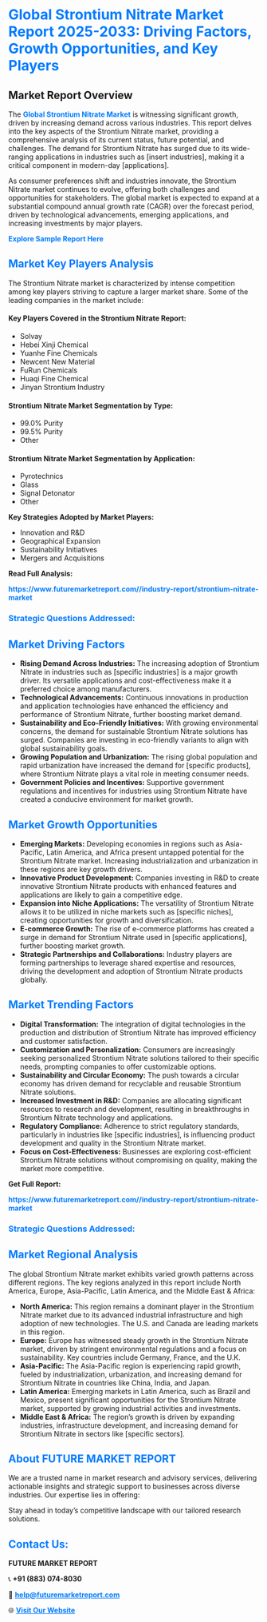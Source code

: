 <h1 style="color: #007BFF;">Global Strontium Nitrate Market Report 2025-2033: Driving Factors, Growth Opportunities, and Key Players</h1>

<section id="overview">
<h2>Market Report Overview</h2>
<p>The <a href="https://www.futuremarketreport.com//industry-report/strontium-nitrate-market" style="color: #007BFF; text-decoration: none;"><strong>Global Strontium Nitrate Market</strong></a> is witnessing significant growth, driven by increasing demand across various industries. This report delves into the key aspects of the Strontium Nitrate market, providing a comprehensive analysis of its current status, future potential, and challenges. The demand for Strontium Nitrate has surged due to its wide-ranging applications in industries such as [insert industries], making it a critical component in modern-day [applications].</p>
<p>As consumer preferences shift and industries innovate, the Strontium Nitrate market continues to evolve, offering both challenges and opportunities for stakeholders. The global market is expected to expand at a substantial compound annual growth rate (CAGR) over the forecast period, driven by technological advancements, emerging applications, and increasing investments by major players.</p>
</section>

<section id="overview">
<p><a href="https://www.futuremarketreport.com//request-sample/reportId=47226" style="color: #007BFF; text-decoration: none;"><strong>Explore Sample Report Here</strong></a></p>
</section>

<section id="key-players">
<h2 style="color: #007BFF;">Market Key Players Analysis</h2>
<p>The Strontium Nitrate market is characterized by intense competition among key players striving to capture a larger market share. Some of the leading companies in the market include:</p>
<h4>Key Players Covered in the Strontium Nitrate Report:</h4>
<ul><li>Solvay</li><li>Hebei Xinji Chemical</li><li>Yuanhe Fine Chemicals</li><li>Newcent New Material</li><li>FuRun Chemicals</li><li>Huaqi Fine Chemical</li><li>Jinyan Strontium Industry</li></ul>
<h4>Strontium Nitrate Market Segmentation by Type:</h4>
<ul><li>99.0% Purity</li><li>99.5% Purity</li><li>Other</li></ul>

<h4>Strontium Nitrate Market Segmentation by Application:</h4>
<ul><li>Pyrotechnics</li><li>Glass</li><li>Signal Detonator</li><li>Other</li></ul>
<p><strong>Key Strategies Adopted by Market Players:</strong></p>
<ul>
<li>Innovation and R&D</li>
<li>Geographical Expansion</li>
<li>Sustainability Initiatives</li>
<li>Mergers and Acquisitions</li>
</ul>
</section>

<section>
<p><strong>Read Full Analysis: </strong></p><a href="https://www.futuremarketreport.com//industry-report/strontium-nitrate-market" style="color: #007BFF; text-decoration: none;"><strong>https://www.futuremarketreport.com//industry-report/strontium-nitrate-market</strong></a>
<h3 style="color: #007BFF;">Strategic Questions Addressed:</h3>
</section>

<section id="driving-factors">
<h2 style="color: #007BFF;">Market Driving Factors</h2>
<ul>
<li><strong>Rising Demand Across Industries:</strong> The increasing adoption of Strontium Nitrate in industries such as [specific industries] is a major growth driver. Its versatile applications and cost-effectiveness make it a preferred choice among manufacturers.</li>
<li><strong>Technological Advancements:</strong> Continuous innovations in production and application technologies have enhanced the efficiency and performance of Strontium Nitrate, further boosting market demand.</li>
<li><strong>Sustainability and Eco-Friendly Initiatives:</strong> With growing environmental concerns, the demand for sustainable Strontium Nitrate solutions has surged. Companies are investing in eco-friendly variants to align with global sustainability goals.</li>
<li><strong>Growing Population and Urbanization:</strong> The rising global population and rapid urbanization have increased the demand for [specific products], where Strontium Nitrate plays a vital role in meeting consumer needs.</li>
<li><strong>Government Policies and Incentives:</strong> Supportive government regulations and incentives for industries using Strontium Nitrate have created a conducive environment for market growth.</li>
</ul>
</section>

<section id="growth-opportunities">
<h2 style="color: #007BFF;">Market Growth Opportunities</h2>
<ul>
<li><strong>Emerging Markets:</strong> Developing economies in regions such as Asia-Pacific, Latin America, and Africa present untapped potential for the Strontium Nitrate market. Increasing industrialization and urbanization in these regions are key growth drivers.</li>
<li><strong>Innovative Product Development:</strong> Companies investing in R&D to create innovative Strontium Nitrate products with enhanced features and applications are likely to gain a competitive edge.</li>
<li><strong>Expansion into Niche Applications:</strong> The versatility of Strontium Nitrate allows it to be utilized in niche markets such as [specific niches], creating opportunities for growth and diversification.</li>
<li><strong>E-commerce Growth:</strong> The rise of e-commerce platforms has created a surge in demand for Strontium Nitrate used in [specific applications], further boosting market growth.</li>
<li><strong>Strategic Partnerships and Collaborations:</strong> Industry players are forming partnerships to leverage shared expertise and resources, driving the development and adoption of Strontium Nitrate products globally.</li>
</ul>
</section>

<section id="trending-factors">
<h2 style="color: #007BFF;">Market Trending Factors</h2>
<ul>
<li><strong>Digital Transformation:</strong> The integration of digital technologies in the production and distribution of Strontium Nitrate has improved efficiency and customer satisfaction.</li>
<li><strong>Customization and Personalization:</strong> Consumers are increasingly seeking personalized Strontium Nitrate solutions tailored to their specific needs, prompting companies to offer customizable options.</li>
<li><strong>Sustainability and Circular Economy:</strong> The push towards a circular economy has driven demand for recyclable and reusable Strontium Nitrate solutions.</li>
<li><strong>Increased Investment in R&D:</strong> Companies are allocating significant resources to research and development, resulting in breakthroughs in Strontium Nitrate technology and applications.</li>
<li><strong>Regulatory Compliance:</strong> Adherence to strict regulatory standards, particularly in industries like [specific industries], is influencing product development and quality in the Strontium Nitrate market.</li>
<li><strong>Focus on Cost-Effectiveness:</strong> Businesses are exploring cost-efficient Strontium Nitrate solutions without compromising on quality, making the market more competitive.</li>
</ul>
</section>

<section>
<p><strong>Get Full Report: </strong></p><a href="https://www.futuremarketreport.com//industry-report/strontium-nitrate-market" style="color: #007BFF; text-decoration: none;"><strong>https://www.futuremarketreport.com//industry-report/strontium-nitrate-market</strong></a>
<h3 style="color: #007BFF;">Strategic Questions Addressed:</h3>
</section>


<section id="regional-analysis">
<h2 style="color: #007BFF;">Market Regional Analysis</h2>
<p>The global Strontium Nitrate market exhibits varied growth patterns across different regions. The key regions analyzed in this report include North America, Europe, Asia-Pacific, Latin America, and the Middle East & Africa:</p>
<ul>
<li><strong>North America:</strong> This region remains a dominant player in the Strontium Nitrate market due to its advanced industrial infrastructure and high adoption of new technologies. The U.S. and Canada are leading markets in this region.</li>
<li><strong>Europe:</strong> Europe has witnessed steady growth in the Strontium Nitrate market, driven by stringent environmental regulations and a focus on sustainability. Key countries include Germany, France, and the U.K.</li>
<li><strong>Asia-Pacific:</strong> The Asia-Pacific region is experiencing rapid growth, fueled by industrialization, urbanization, and increasing demand for Strontium Nitrate in countries like China, India, and Japan.</li>
<li><strong>Latin America:</strong> Emerging markets in Latin America, such as Brazil and Mexico, present significant opportunities for the Strontium Nitrate market, supported by growing industrial activities and investments.</li>
<li><strong>Middle East & Africa:</strong> The region’s growth is driven by expanding industries, infrastructure development, and increasing demand for Strontium Nitrate in sectors like [specific sectors].</li>
</ul>
</section>

<footer>
<h2 style="color: #007BFF;">About FUTURE MARKET REPORT</h2>
<p>We are a trusted name in market research and advisory services, delivering actionable insights and strategic support to businesses across diverse industries. Our expertise lies in offering:</p>

<p>Stay ahead in today’s competitive landscape with our tailored research solutions.</p>

<h2 style="color: #007BFF;">Contact Us:</h2>
<p><strong>FUTURE MARKET REPORT</strong></p>
<p>📞 <strong>+91 (883) 074-8030</strong></p>
<p>📧 <strong><a href="mailto:help@futuremarketreport.com" style="color: #007BFF;">help@futuremarketreport.com</a></strong></p>
<p>🌐 <strong><a href="https://www.futuremarketreport.com/" style="color: #007BFF;">Visit Our Website</a></strong></p>
</footer>